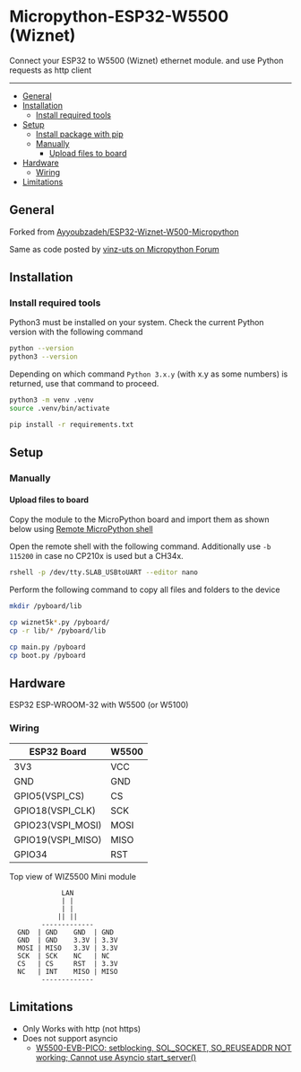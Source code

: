 # Micropython-ESP32-W5500 (Wiznet)

Connect your ESP32 to W5500 (Wiznet) ethernet module. and use Python requests as http client

---------------

<!-- MarkdownTOC -->

- [General](#general)
- [Installation](#installation)
    - [Install required tools](#install-required-tools)
- [Setup](#setup)
    - [Install package with pip](#install-package-with-pip)
    - [Manually](#manually)
        - [Upload files to board](#upload-files-to-board)
- [Hardware](#hardware)
    - [Wiring](#wiring)
- [Limitations](#limitations)

<!-- /MarkdownTOC -->

## General

Forked from
[Ayyoubzadeh/ESP32-Wiznet-W500-Micropython][ref-ayyoubzadeh-esp32-wiznet-w500]

Same as code posted by [vinz-uts on Micropython Forum][ref-upy-forum-wiznet5k]

## Installation

### Install required tools

Python3 must be installed on your system. Check the current Python version
with the following command

```bash
python --version
python3 --version
```

Depending on which command `Python 3.x.y` (with x.y as some numbers) is
returned, use that command to proceed.

```bash
python3 -m venv .venv
source .venv/bin/activate

pip install -r requirements.txt
```

## Setup

<!--
### Install package with pip

Connect to a network

```python
import network
station = network.WLAN(network.STA_IF)
station.connect('SSID', 'PASSWORD')
station.isconnected()
```

and install this lib on the MicroPython device like this

```python
import upip
# upip.install('TBD')

# install additional libs for Picoweb example
upip.install('picoweb')
upip.install('micropython-ulogging')
upip.install('utemplate')
```
-->

### Manually

#### Upload files to board

Copy the module to the MicroPython board and import them as shown below
using [Remote MicroPython shell][ref-remote-upy-shell]

Open the remote shell with the following command. Additionally use `-b 115200`
in case no CP210x is used but a CH34x.

```bash
rshell -p /dev/tty.SLAB_USBtoUART --editor nano
```

Perform the following command to copy all files and folders to the device

```bash
mkdir /pyboard/lib

cp wiznet5k*.py /pyboard/
cp -r lib/* /pyboard/lib

cp main.py /pyboard
cp boot.py /pyboard
```

## Hardware

ESP32 ESP-WROOM-32 with W5500 (or W5100)

### Wiring

| ESP32 Board       | W5500 |
| ----------------- | ----- |
| 3V3               | VCC   |
| GND               | GND   |
| GPIO5(VSPI_CS)    | CS    |
| GPIO18(VSPI_CLK)  | SCK   |
| GPIO23(VSPI_MOSI) | MOSI  |
| GPIO19(VSPI_MISO) | MISO  |
| GPIO34            | RST   |

Top view of WIZ5500 Mini module

```
             LAN
             | |
             | |
            || ||
        -------------
  GND  | GND    GND  | GND
  GND  | GND    3.3V | 3.3V
  MOSI | MISO   3.3V | 3.3V
  SCK  | SCK    NC   | NC
  CS   | CS     RST  | 3.3V
  NC   | INT    MISO | MISO
        -------------
```

## Limitations

 - Only Works with http (not https)
 - Does not support asyncio
     - [W5500-EVB-PICO: setblocking, SOL_SOCKET, SO_REUSEADDR NOT working; Cannot use Asyncio start_server()][ref-micropython-w5500-async-issue]

<!-- Links -->
[ref-ayyoubzadeh-esp32-wiznet-w500]: https://github.com/Ayyoubzadeh/ESP32-Wiznet-W500-Micropython
[ref-upy-forum-wiznet5k]: https://forum.micropython.org/viewtopic.php?t=5851&start=10
[ref-remote-upy-shell]: https://github.com/dhylands/rshell
[ref-micropython-w5500-async-issue]: https://github.com/micropython/micropython/issues/8938
